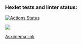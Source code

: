 ### Hexlet tests and linter status:

[![Actions Status](https://github.com/markelovalexdmi/frontend-project-44/workflows/hexlet-check/badge.svg)](https://github.com/markelovalexdmi/frontend-project-44/actions)

<a href="https://codeclimate.com/github/markelovalexdmi/frontend-project-44/maintainability"><img src="https://api.codeclimate.com/v1/badges/3d40e7d95135c7dc7312/maintainability" /></a>

[Asxiinema link](https://asciinema.org/a/eN2rFExMjTLLT93KbVBgwwmvN)